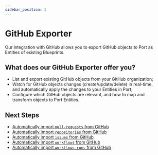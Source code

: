 ```yaml
---
sidebar_position: 2
---
```


# GitHub Exporter

Our integration with GitHub allows you to export GitHub objects to Port as Entities of existing Blueprints.

## What does our GitHub Exporter offer you?

- List and export existing GitHub objects from your GitHub organization;
- Watch for GitHub objects changes (create/update/delete) in real-time, and automatically apply the changes to your Entities in Port;
- Configure which GitHub objects are relevant, and how to map and transform objects to Port Entities.

## Next Steps

- [Automatically import `pull-requests` from GitHub](./exporting-pull-requests.md)
- [Automatically import `repositories` from GitHub](./exporting-repositories.md)
- [Automatically import `issues` from GitHub](./exporting-issues.md)
- [Automatically import `workflows` from GitHub](./exporting-workflows.md)
- [Automatically import `workflows-runs` from GitHub](./exporting-workflows-runs.md)
